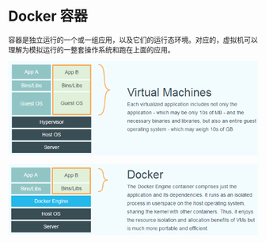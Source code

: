 # Docker 容器

容器是独立运行的一个或一组应用，以及它们的运行态环境。对应的，虚拟机可以理解为模拟运行的一整套操作系统和跑在上面的应用。

![传统虚拟化](../_images/virtualization.png)

![Docker](../_images/docker.png)
